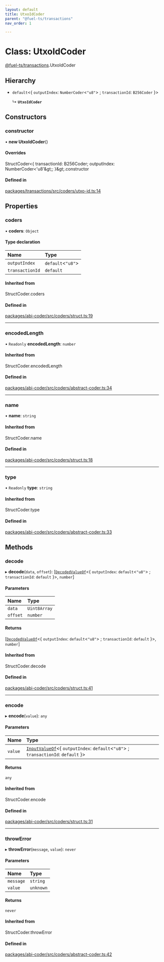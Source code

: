 ```yaml
---
layout: default
title: UtxoIdCoder
parent: "@fuel-ts/transactions"
nav_order: 1

---
```


# Class: UtxoIdCoder

[@fuel-ts/transactions](../index.md).UtxoIdCoder

## Hierarchy

- `default`<{ `outputIndex`: `NumberCoder`<``"u8"``\> ; `transactionId`: `B256Coder`  }\>

  ↳ **`UtxoIdCoder`**

## Constructors

### constructor

• **new UtxoIdCoder**()

#### Overrides

StructCoder&lt;{
  transactionId: B256Coder;
  outputIndex: NumberCoder&lt;&#x27;u8&#x27;\&gt;;
}\&gt;.constructor

#### Defined in

[packages/transactions/src/coders/utxo-id.ts:14](https://github.com/FuelLabs/fuels-ts/blob/master/packages/transactions/src/coders/utxo-id.ts#L14)

## Properties

### coders

• **coders**: `Object`

#### Type declaration

| Name | Type |
| :------ | :------ |
| `outputIndex` | `default`<``"u8"``\> |
| `transactionId` | `default` |

#### Inherited from

StructCoder.coders

#### Defined in

[packages/abi-coder/src/coders/struct.ts:19](https://github.com/FuelLabs/fuels-ts/blob/master/packages/abi-coder/src/coders/struct.ts#L19)

___

### encodedLength

• `Readonly` **encodedLength**: `number`

#### Inherited from

StructCoder.encodedLength

#### Defined in

[packages/abi-coder/src/coders/abstract-coder.ts:34](https://github.com/FuelLabs/fuels-ts/blob/master/packages/abi-coder/src/coders/abstract-coder.ts#L34)

___

### name

• **name**: `string`

#### Inherited from

StructCoder.name

#### Defined in

[packages/abi-coder/src/coders/struct.ts:18](https://github.com/FuelLabs/fuels-ts/blob/master/packages/abi-coder/src/coders/struct.ts#L18)

___

### type

• `Readonly` **type**: `string`

#### Inherited from

StructCoder.type

#### Defined in

[packages/abi-coder/src/coders/abstract-coder.ts:33](https://github.com/FuelLabs/fuels-ts/blob/master/packages/abi-coder/src/coders/abstract-coder.ts#L33)

## Methods

### decode

▸ **decode**(`data`, `offset`): [[`DecodedValueOf`](../namespaces/internal.md#decodedvalueof)<{ `outputIndex`: `default`<``"u8"``\> ; `transactionId`: `default`  }\>, `number`]

#### Parameters

| Name | Type |
| :------ | :------ |
| `data` | `Uint8Array` |
| `offset` | `number` |

#### Returns

[[`DecodedValueOf`](../namespaces/internal.md#decodedvalueof)<{ `outputIndex`: `default`<``"u8"``\> ; `transactionId`: `default`  }\>, `number`]

#### Inherited from

StructCoder.decode

#### Defined in

[packages/abi-coder/src/coders/struct.ts:41](https://github.com/FuelLabs/fuels-ts/blob/master/packages/abi-coder/src/coders/struct.ts#L41)

___

### encode

▸ **encode**(`value`): `any`

#### Parameters

| Name | Type |
| :------ | :------ |
| `value` | [`InputValueOf`](../namespaces/internal.md#inputvalueof)<{ `outputIndex`: `default`<``"u8"``\> ; `transactionId`: `default`  }\> |

#### Returns

`any`

#### Inherited from

StructCoder.encode

#### Defined in

[packages/abi-coder/src/coders/struct.ts:31](https://github.com/FuelLabs/fuels-ts/blob/master/packages/abi-coder/src/coders/struct.ts#L31)

___

### throwError

▸ **throwError**(`message`, `value`): `never`

#### Parameters

| Name | Type |
| :------ | :------ |
| `message` | `string` |
| `value` | `unknown` |

#### Returns

`never`

#### Inherited from

StructCoder.throwError

#### Defined in

[packages/abi-coder/src/coders/abstract-coder.ts:42](https://github.com/FuelLabs/fuels-ts/blob/master/packages/abi-coder/src/coders/abstract-coder.ts#L42)
